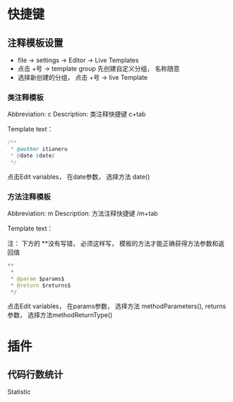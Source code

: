 # 快捷键

## 注释模板设置

- file -> settings -> Editor -> Live Templates
- 点击 +号 -> template group 先创建自定义分组， 名称随意
- 选择新创建的分组， 点击 +号 -> live Template

### 类注释模板

Abbreviation: c        Description: 类注释快捷键   c+tab

Template text：

```java
/** 
 * @author itianeru
 * @date $date$ 
 */ 
```

点击Edit variables，  在date参数， 选择方法 date()

### 方法注释模板

Abbreviation: m        Description: 方法注释快捷键   /m+tab

Template text：

注： 下方的 **没有写错， 必须这样写， 模板的方法才能正确获得方法参数和返回值

```java
**
 * 
 * @param $params$ 
 * @return $returns$ 
 */ 
```

点击Edit variables，  在params参数， 选择方法 methodParameters(), returns参数， 选择方法methodReturnType()

# 插件

## 代码行数统计

Statistic